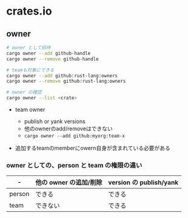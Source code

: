 # crates.io

## owner

```sh
# owner として招待
cargo owner --add github-handle
cargo owner --remove github-handle

# teamも対象にできる
cargo owner --add github:rust-lang:owners
cargo owner --remove github:rust-lang:owners

# owner の確認
cargo owner --list <crate>
```

* team owner
  * publish or yank versions
  * 他のownerのadd/removeはできない
  * `cargo owner --add github:myorg:team-x`

* 追加するteamのmemberにowern自身が含まれている必要がある


### owner としての、person と team の権限の違い

| \-     | 他の owner の追加/削除 | version の publish/yank |
|--------|------------------------|-------------------------|
| person | できる                 | できる                  |
| team   | できない               | できる                  |

